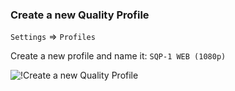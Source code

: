 <!-- markdownlint-disable MD041-->
### Create a new Quality Profile

`Settings` => `Profiles`

Create a new profile and name it: `SQP-1 WEB (1080p)`

![!Create a new Quality Profile](/SQP/images/1-web-newqp.png)
<!-- markdownlint-enable MD041-->
